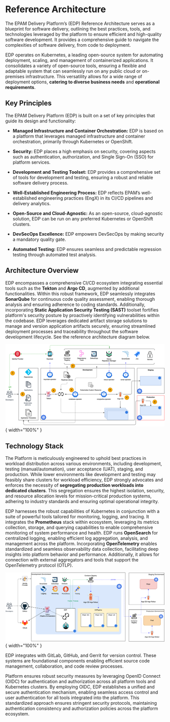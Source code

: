 # Reference Architecture

The EPAM Delivery Platform’s (EDP) Reference Architecture serves as a blueprint for software delivery, outlining the best practices, tools, and technologies leveraged by the platform to ensure efficient and high-quality software development. It provides a comprehensive guide to navigate the complexities of software delivery, from code to deployment.

EDP operates on Kubernetes, a leading open-source system for automating deployment, scaling, and management of containerized applications. It consolidates a variety of open-source tools, ensuring a flexible and adaptable system that can seamlessly run on any public cloud or on-premises infrastructure. This versatility allows for a wide range of deployment options, **catering to diverse business needs** and **operational requirements**.

## Key Principles

The EPAM Delivery Platform (EDP) is built on a set of key principles that guide its design and functionality:

* **Managed Infrastructure and Container Orchestration:** EDP is based on a platform that leverages managed infrastructure and container orchestration, primarily through Kubernetes or OpenShift.

* **Security:** EDP places a high emphasis on security, covering aspects such as authentication, authorization, and Single Sign-On (SSO) for platform services.

* **Development and Testing Toolset:** EDP provides a comprehensive set of tools for development and testing, ensuring a robust and reliable software delivery process.

* **Well-Established Engineering Process:** EDP reflects EPAM’s well-established engineering practices (EngX) in its CI/CD pipelines and delivery analytics.

* **Open-Source and Cloud-Agnostic:** As an open-source, cloud-agnostic solution, EDP can be run on any preferred Kubernetes or OpenShift clusters.

* **DevSecOps Excellence:** EDP empowers DevSecOps by making security a mandatory quality gate.

* **Automated Testing:** EDP ensures seamless and predictable regression testing through automated test analysis.

## Architecture Overview

EDP encompasses a comprehensive CI/CD ecosystem integrating essential tools such as the **Tekton** and **Argo CD**, augmented by additional functionalities. Within this robust framework, EDP seamlessly integrates **SonarQube** for continuous code quality assessment, enabling thorough analysis and ensuring adherence to coding standards. Additionally, incorporating **Static Application Security Testing (SAST)** toolset fortifies platform's security posture by proactively identifying vulnerabilities within the codebase. EDP leverages dedicated artifact storage solutions to manage and version application artifacts securely, ensuring streamlined deployment processes and traceability throughout the software development lifecycle. See the reference architecture diagram below.

![EPAM Delivery Platform Reference Architecture](../assets/developer-guide/architecture/reference-architecture.png){ width="100%" }

## Technology Stack

The Platform is meticulously engineered to uphold best practices in workload distribution across various environments, including development, testing (manual/automation), user acceptance (UAT), staging, and production. While lower environments like development and testing may feasibly share clusters for workload efficiency, EDP strongly advocates and enforces the necessity of **segregating production workloads into dedicated clusters**. This segregation ensures the highest isolation, security, and resource allocation levels for mission-critical production systems, adhering to industry standards and ensuring optimal operational integrity.

EDP harnesses the robust capabilities of Kubernetes in conjunction with a suite of powerful tools tailored for monitoring, logging, and tracing. It integrates the **Prometheus** stack within ecosystem, leveraging its metrics collection, storage, and querying capabilities to enable comprehensive monitoring of system performance and health. EDP runs **OpenSearch** for centralized logging, enabling efficient log aggregation, analysis, and management across the platform. Incorporating **OpenTelemetry** enables standardized and seamless observability data collection, facilitating deep insights into platform behavior and performance. Additionally, it allows for connection with external aggregators and tools that support the OpenTelemetry protocol (OTLP).

![EPAM Delivery Platform Reference Architecture with Tools](../assets/developer-guide/architecture/reference-architecture-tools.png){ width="100%" }

EDP integrates with GitLab, GitHub, and Gerrit for version control. These systems are foundational components enabling efficient source code management, collaboration, and code review processes.

Platform ensures robust security measures by leveraging OpenID Connect (OIDC) for authentication and authorization across all platform tools and Kubernetes clusters. By employing OIDC, EDP establishes a unified and secure authentication mechanism, enabling seamless access control and user authentication for all tools integrated into the platform. This standardized approach ensures stringent security protocols, maintaining authentication consistency and authorization policies across the platform ecosystem.

